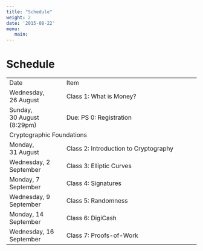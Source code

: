 ```yaml
---
title: "Schedule"
weight: 2
date: '2015-08-22'
menu:
   main:
---
```


# Schedule

   <table class="schedule" width="90%">
   <tr class="schedule-header">
      <td width="30%">Date</td><td width="70%">Item</td>
   </tr>
   <tr class="schedule-class1">
      <td class="schedule-date"> Wednesday, 26&nbsp;August </td> <td class="schedule-class"> Class 1: What is Money? </td>
   </tr>

   <tr class="schedule-deadline">
      <td class="schedule-date"> Sunday, 30&nbsp;August (8:29pm) </td> <td class="schedule-due"> Due: PS 0: Registration </td>
   </tr>

   <tr class="schedule-header">
      <td colspan=2 class="schedule-overview">
      Cryptographic Foundations
      </td>
   </tr>

   <tr class="schedule-class2">
      <td class="schedule-date"> Monday, 31&nbsp;August </td> <td class="schedule-class"> Class 2: Introduction to Cryptography </td>
   </tr>
   <tr class="schedule-class1">
      <td class="schedule-date"> Wednesday, 2 September </td> <td class="schedule-class"> Class 3: Elliptic Curves </td>
   </tr>

   <tr class="schedule-class2">
      <td class="schedule-date"> Monday, 7 September </td> <td class="schedule-class"> Class 4: Signatures </td>
   </tr>

   <tr class="schedule-class1">
      <td class="schedule-date"> Wednesday, 9 September </td> <td class="schedule-class"> Class 5: Randomness </td>
   </tr>

   <tr class="schedule-class2">
      <td class="schedule-date"> Monday, 14 September </td> <td class="schedule-class"> Class 6: DigiCash </td>
   </tr>

   <tr class="schedule-class1">
      <td class="schedule-date"> Wednesday, 16 September </td> <td class="schedule-class"> Class 7: Proofs-of-Work</td>
   </tr>


   </table>
